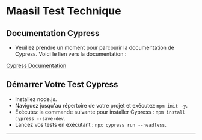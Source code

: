 # Maasil Test Technique

## Documentation Cypress

- Veuillez prendre un moment pour parcourir la documentation de Cypress. Voici le lien vers la documentation :

[Cypress Documentation](https://docs.cypress.io/guides/overview/why-cypress)

## Démarrer Votre Test Cypress

- Installez node.js.
- Naviguez jusqu'au répertoire de votre projet et exécutez `npm init -y`.
- Exécutez la commande suivante pour installer Cypress : `npm install cypress --save-dev`.
- Lancez vos tests en exécutant : `npx cypress run --headless`.

---

